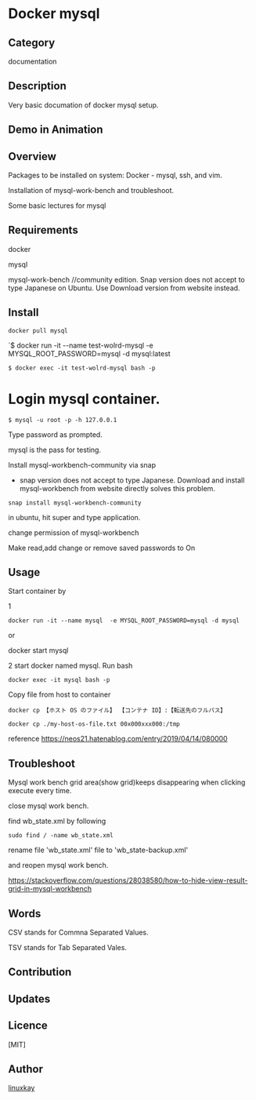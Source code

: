 # Docker mysql 

## Category

documentation

## Description

Very basic documation of docker mysql setup.

## Demo in Animation

## Overview

Packages to be installed on system: Docker - mysql, ssh, and vim.

Installation of mysql-work-bench and troubleshoot.

Some basic lectures for mysql

## Requirements

docker

mysql

mysql-work-bench //community edition. Snap version does not accept to type  Japanese on Ubuntu. Use Download version from website instead.

## Install

`docker pull mysql`

`$ docker run -it --name test-wolrd-mysql -e MYSQL_ROOT_PASSWORD=mysql -d mysql:latest

`$ docker exec -it test-wolrd-mysql bash -p`

# Login mysql container.

`$ mysql -u root -p -h 127.0.0.1`

Type password as prompted.

mysql is the pass for testing.

Install mysql-workbench-community via snap

* snap version does not accept to type Japanese. Download and install mysql-workbench from website directly solves this problem.

`snap install mysql-workbench-community`

in ubuntu, hit super and type application.


change permission of mysql-workbench

Make read,add change or remove saved passwords to On

## Usage

Start container by

1

`docker run -it --name mysql  -e MYSQL_ROOT_PASSWORD=mysql -d mysql`

or

docker start mysql

2 start docker named mysql. Run bash

`docker exec -it mysql bash -p`

Copy file from host to container

`docker cp 【ホスト OS のファイル】 【コンテナ ID】:【転送先のフルパス】`

`docker cp ./my-host-os-file.txt 00x000xxx000:/tmp`

reference
https://neos21.hatenablog.com/entry/2019/04/14/080000

## Troubleshoot

Mysql work bench grid area(show grid)keeps disappearing when clicking execute every time.

close mysql work bench.

find wb_state.xml by following

`sudo find / -name wb_state.xml`

rename file 'wb_state.xml' file to 'wb_state-backup.xml'

and reopen mysql work bench.

https://stackoverflow.com/questions/28038580/how-to-hide-view-result-grid-in-mysql-workbench

## Words

CSV stands for Commna Separated Values.

TSV stands for Tab Separated Vales.

## Contribution

## Updates

## Licence
[MIT]

## Author

[linuxkay](https://github.com/linuxkay)

